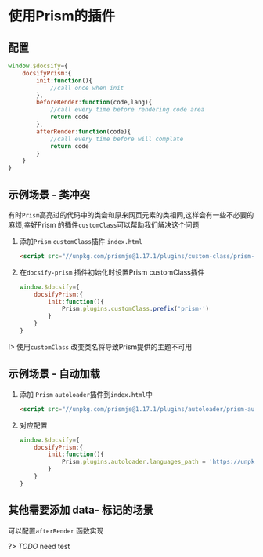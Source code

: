 # 使用Prism的插件

## 配置

```js
window.$docsify={
    docsifyPrism:{
        init:function(){
            //call once when init
        },
        beforeRender:function(code,lang){
            //call every time before rendering code area
            return code
        },
        afterRender:function(code){
            //call every time before will complate
            return code
        }
    }
}
```

## 示例场景 - 类冲突

有时`Prism`高亮过的代码中的类会和原来网页元素的类相同,这样会有一些不必要的麻烦,幸好Prism 的插件`customClass`可以帮助我们解决这个问题

1. 添加`Prism` `customClass`插件 `index.html`
    ```html
    <script src="//unpkg.com/prismjs@1.17.1/plugins/custom-class/prism-custom-class.min.js"></script>
    ```

2. 在`docsify-prism` 插件初始化时设置Prism customClass插件
    ```js
    window.$docsify={
        docsifyPrism:{
            init:function(){
                Prism.plugins.customClass.prefix('prism-')
            }
        }
    }
    ```
!> 使用`customClass` 改变类名将导致Prism提供的主题不可用

## 示例场景 - 自动加载

1. 添加 `Prism` `autoloader`插件到`index.html`中
    ```html
    <script src="//unpkg.com/prismjs@1.17.1/plugins/autoloader/prism-autoloader.min.js"></script>
    ```
2. 对应配置
    ```js
    window.$docsify={
        docsifyPrism:{
            init:function(){
                Prism.plugins.autoloader.languages_path = 'https://unpkg.com/prismjs@1.17.1/components/'
            }
        }
    }
    ```

## 其他需要添加 data- 标记的场景

可以配置`afterRender` 函数实现

?> _TODO_ need test